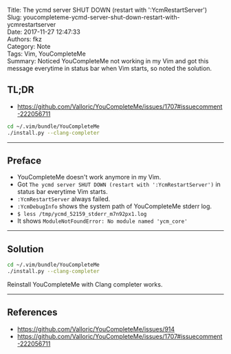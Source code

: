 Title: The ycmd server SHUT DOWN (restart with ':YcmRestartServer')  
Slug: youcompleteme-ycmd-server-shut-down-restart-with-ycmrestartserver  
Date: 2017-11-27 12:47:33  
Authors: fkz  
Category: Note  
Tags: Vim, YouCompleteMe  
Summary: Noticed YouCompleteMe not working in my Vim and got this message everytime in status bar when Vim starts, so noted the solution.  
  
  
## TL;DR  
  
+ <https://github.com/Valloric/YouCompleteMe/issues/1707#issuecomment-222056711>  
  
```sh  
cd ~/.vim/bundle/YouCompleteMe  
./install.py --clang-completer  
```  
  
---  
  
## Preface  
  
+ YouCompleteMe doesn't work anymore in my Vim.  
+ Got `The ycmd server SHUT DOWN (restart with ':YcmRestartServer')` in status bar everytime Vim starts.  
+ `:YcmRestartServer` always failed.  
+ `:YcmDebugInfo` shows the system path of YouCompleteMe stderr log.  
+ `$ less /tmp/ycmd_52159_stderr_m7n92px1.log`  
+ It shows `ModuleNotFoundError: No module named 'ycm_core'`  
  
---  
  
## Solution  
  
```sh  
cd ~/.vim/bundle/YouCompleteMe  
./install.py --clang-completer  
```  
  
Reinstall YouCompleteMe with Clang completer works.  
  
---  
  
## References  
  
+ <https://github.com/Valloric/YouCompleteMe/issues/914>  
+ <https://github.com/Valloric/YouCompleteMe/issues/1707#issuecomment-222056711>  
